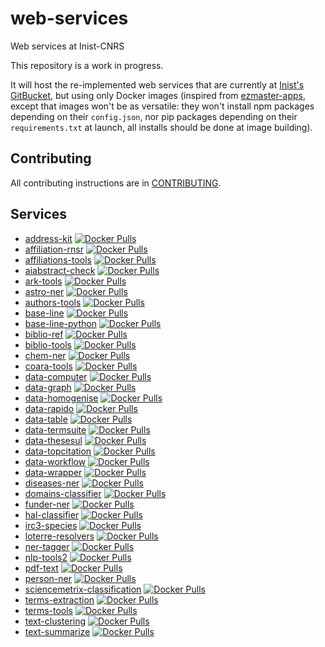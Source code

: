 # web-services

Web services at Inist-CNRS

This repository is a work in progress.

It will host the re-implemented web services that are currently at [Inist's
GitBucket](https://gitbucket.inist.fr/tdm/web-services), but using only Docker
images (inspired from
[ezmaster-apps](https://github.com/Inist-CNRS/ezmaster-apps), except that images
won't be as versatile: they won't install npm packages depending on their
`config.json`, nor pip packages depending on their `requirements.txt` at launch,
all installs should be done at image building).

## Contributing

All contributing instructions are in [CONTRIBUTING](CONTRIBUTING.md).

<!-- This section must be the last one, it's automatically rewritten -->
## Services

- [address-kit](./services/address-kit) [![Docker Pulls](https://img.shields.io/docker/pulls/cnrsinist/ws-address-kit.svg)](https://hub.docker.com/r/cnrsinist/ws-address-kit/)
- [affiliation-rnsr](./services/affiliation-rnsr) [![Docker Pulls](https://img.shields.io/docker/pulls/cnrsinist/ws-affiliation-rnsr.svg)](https://hub.docker.com/r/cnrsinist/ws-affiliation-rnsr/)
- [affiliations-tools](./services/affiliations-tools) [![Docker Pulls](https://img.shields.io/docker/pulls/cnrsinist/ws-affiliations-tools.svg)](https://hub.docker.com/r/cnrsinist/ws-affiliations-tools/)
- [aiabstract-check](./services/aiabstract-check) [![Docker Pulls](https://img.shields.io/docker/pulls/cnrsinist/ws-aiabstract-check.svg)](https://hub.docker.com/r/cnrsinist/ws-aiabstract-check/)
- [ark-tools](./services/ark-tools) [![Docker Pulls](https://img.shields.io/docker/pulls/cnrsinist/ws-ark-tools.svg)](https://hub.docker.com/r/cnrsinist/ws-ark-tools/)
- [astro-ner](./services/astro-ner) [![Docker Pulls](https://img.shields.io/docker/pulls/cnrsinist/ws-astro-ner.svg)](https://hub.docker.com/r/cnrsinist/ws-astro-ner/)
- [authors-tools](./services/authors-tools) [![Docker Pulls](https://img.shields.io/docker/pulls/cnrsinist/ws-authors-tools.svg)](https://hub.docker.com/r/cnrsinist/ws-authors-tools/)
- [base-line](./services/base-line) [![Docker Pulls](https://img.shields.io/docker/pulls/cnrsinist/ws-base-line.svg)](https://hub.docker.com/r/cnrsinist/ws-base-line/)
- [base-line-python](./services/base-line-python) [![Docker Pulls](https://img.shields.io/docker/pulls/cnrsinist/ws-base-line-python.svg)](https://hub.docker.com/r/cnrsinist/ws-base-line-python/)
- [biblio-ref](./services/biblio-ref) [![Docker Pulls](https://img.shields.io/docker/pulls/cnrsinist/ws-biblio-ref.svg)](https://hub.docker.com/r/cnrsinist/ws-biblio-ref/)
- [biblio-tools](./services/biblio-tools) [![Docker Pulls](https://img.shields.io/docker/pulls/cnrsinist/ws-biblio-tools.svg)](https://hub.docker.com/r/cnrsinist/ws-biblio-tools/)
- [chem-ner](./services/chem-ner) [![Docker Pulls](https://img.shields.io/docker/pulls/cnrsinist/ws-chem-ner.svg)](https://hub.docker.com/r/cnrsinist/ws-chem-ner/)
- [coara-tools](./services/coara-tools) [![Docker Pulls](https://img.shields.io/docker/pulls/cnrsinist/ws-coara-tools.svg)](https://hub.docker.com/r/cnrsinist/ws-coara-tools/)
- [data-computer](./services/data-computer) [![Docker Pulls](https://img.shields.io/docker/pulls/cnrsinist/ws-data-computer.svg)](https://hub.docker.com/r/cnrsinist/ws-data-computer/)
- [data-graph](./services/data-graph) [![Docker Pulls](https://img.shields.io/docker/pulls/cnrsinist/ws-data-graph.svg)](https://hub.docker.com/r/cnrsinist/ws-data-graph/)
- [data-homogenise](./services/data-homogenise) [![Docker Pulls](https://img.shields.io/docker/pulls/cnrsinist/ws-data-homogenise.svg)](https://hub.docker.com/r/cnrsinist/ws-data-homogenise/)
- [data-rapido](./services/data-rapido) [![Docker Pulls](https://img.shields.io/docker/pulls/cnrsinist/ws-data-rapido.svg)](https://hub.docker.com/r/cnrsinist/ws-data-rapido/)
- [data-table](./services/data-table) [![Docker Pulls](https://img.shields.io/docker/pulls/cnrsinist/ws-data-table.svg)](https://hub.docker.com/r/cnrsinist/ws-data-table/)
- [data-termsuite](./services/data-termsuite) [![Docker Pulls](https://img.shields.io/docker/pulls/cnrsinist/ws-data-termsuite.svg)](https://hub.docker.com/r/cnrsinist/ws-data-termsuite/)
- [data-thesesul](./services/data-thesesul) [![Docker Pulls](https://img.shields.io/docker/pulls/cnrsinist/ws-data-thesesul.svg)](https://hub.docker.com/r/cnrsinist/ws-data-thesesul/)
- [data-topcitation](./services/data-topcitation) [![Docker Pulls](https://img.shields.io/docker/pulls/cnrsinist/ws-data-topcitation.svg)](https://hub.docker.com/r/cnrsinist/ws-data-topcitation/)
- [data-workflow](./services/data-workflow) [![Docker Pulls](https://img.shields.io/docker/pulls/cnrsinist/ws-data-workflow.svg)](https://hub.docker.com/r/cnrsinist/ws-data-workflow/)
- [data-wrapper](./services/data-wrapper) [![Docker Pulls](https://img.shields.io/docker/pulls/cnrsinist/ws-data-wrapper.svg)](https://hub.docker.com/r/cnrsinist/ws-data-wrapper/)
- [diseases-ner](./services/diseases-ner) [![Docker Pulls](https://img.shields.io/docker/pulls/cnrsinist/ws-diseases-ner.svg)](https://hub.docker.com/r/cnrsinist/ws-diseases-ner/)
- [domains-classifier](./services/domains-classifier) [![Docker Pulls](https://img.shields.io/docker/pulls/cnrsinist/ws-domains-classifier.svg)](https://hub.docker.com/r/cnrsinist/ws-domains-classifier/)
- [funder-ner](./services/funder-ner) [![Docker Pulls](https://img.shields.io/docker/pulls/cnrsinist/ws-funder-ner.svg)](https://hub.docker.com/r/cnrsinist/ws-funder-ner/)
- [hal-classifier](./services/hal-classifier) [![Docker Pulls](https://img.shields.io/docker/pulls/cnrsinist/ws-hal-classifier.svg)](https://hub.docker.com/r/cnrsinist/ws-hal-classifier/)
- [irc3-species](./services/irc3-species) [![Docker Pulls](https://img.shields.io/docker/pulls/cnrsinist/ws-irc3-species.svg)](https://hub.docker.com/r/cnrsinist/ws-irc3-species/)
- [loterre-resolvers](./services/loterre-resolvers) [![Docker Pulls](https://img.shields.io/docker/pulls/cnrsinist/ws-loterre-resolvers.svg)](https://hub.docker.com/r/cnrsinist/ws-loterre-resolvers/)
- [ner-tagger](./services/ner-tagger) [![Docker Pulls](https://img.shields.io/docker/pulls/cnrsinist/ws-ner-tagger.svg)](https://hub.docker.com/r/cnrsinist/ws-ner-tagger/)
- [nlp-tools2](./services/nlp-tools2) [![Docker Pulls](https://img.shields.io/docker/pulls/cnrsinist/ws-nlp-tools2.svg)](https://hub.docker.com/r/cnrsinist/ws-nlp-tools2/)
- [pdf-text](./services/pdf-text) [![Docker Pulls](https://img.shields.io/docker/pulls/cnrsinist/ws-pdf-text.svg)](https://hub.docker.com/r/cnrsinist/ws-pdf-text/)
- [person-ner](./services/person-ner) [![Docker Pulls](https://img.shields.io/docker/pulls/cnrsinist/ws-person-ner.svg)](https://hub.docker.com/r/cnrsinist/ws-person-ner/)
- [sciencemetrix-classification](./services/sciencemetrix-classification) [![Docker Pulls](https://img.shields.io/docker/pulls/cnrsinist/ws-sciencemetrix-classification.svg)](https://hub.docker.com/r/cnrsinist/ws-sciencemetrix-classification/)
- [terms-extraction](./services/terms-extraction) [![Docker Pulls](https://img.shields.io/docker/pulls/cnrsinist/ws-terms-extraction.svg)](https://hub.docker.com/r/cnrsinist/ws-terms-extraction/)
- [terms-tools](./services/terms-tools) [![Docker Pulls](https://img.shields.io/docker/pulls/cnrsinist/ws-terms-tools.svg)](https://hub.docker.com/r/cnrsinist/ws-terms-tools/)
- [text-clustering](./services/text-clustering) [![Docker Pulls](https://img.shields.io/docker/pulls/cnrsinist/ws-text-clustering.svg)](https://hub.docker.com/r/cnrsinist/ws-text-clustering/)
- [text-summarize](./services/text-summarize) [![Docker Pulls](https://img.shields.io/docker/pulls/cnrsinist/ws-text-summarize.svg)](https://hub.docker.com/r/cnrsinist/ws-text-summarize/)
